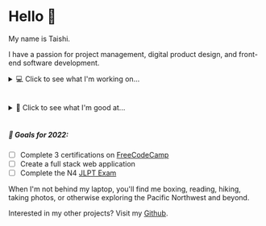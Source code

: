 # Hello 👋

My name is Taishi.

I have a passion for project management, digital product design, and front-end software development.

<details>
  <summary>💻 Click to see what I'm working on...</summary>

- V3.0 of my [personal website](https://taishiwalden.com/)
- A web application for [Visneto](https://visnetomedia.com/)
- V2.0 of project [Mappa](https://mappa.news/)
- A website for my [pressure washing business](https://seattleoutdoorservices.com/)
</details>
<br>
<br>

<details>
  <summary>🧠 Click to see what I'm good at...</summary>

- Web Design & Development
- Data Structures & Algorithms
- Digital Marketing & SEO
- Google Analytics & Data Visualization
</details>
<br>

##### 🎯 Goals for 2022:

- [ ] Complete 3 certifications on [FreeCodeCamp](https://www.freecodecamp.org/taishi)
- [ ] Create a full stack web application
- [ ] Complete the N4 [JLPT Exam](https://www.jlpt.jp/e/certificate/)

When I'm not behind my laptop, you'll find me boxing, reading, hiking, taking photos, or otherwise exploring the Pacific Northwest and beyond.

Interested in my other projects? Visit my [Github](https://github.com/sungik-choi/gatsby-starter-apple).
